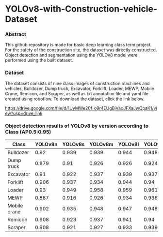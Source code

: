 # YOLOv8-with-Construction-vehicle-Dataset

### Abstract
This github repository is made for basic deep learning class term project. For the safety of the construction site, the dataset was directly constructed. Object detection and segmentation using the YOLOv8 model were performed using the built dataset.


### Dataset
The dataset consists of nine class images of construction machines and vehicles, Bulldozer, Dump truck, Excavator, Forklift, Loader, MEWP, Mobile Crane, Remicon, and Scraper, as well as txt annotation file and yaml file created using roboflow. To download the dataset, click the link below.

https://drive.google.com/file/d/1UyMWe20f_o9r4EUgBjVaoJFXaJwQpaK1/view?usp=drive_link

### Object detection results of YOLOv8 by version according to Class (AP0.5:0.95)
|Class|YOLOv8n|YOLOv8s|YOLOv8m|YOLOv8l|YOLOv8x|
|------|------|------|------|------|------|
|Bulldozer|0.92|0.939|0.939|0.944|0.948|
|Dump truck|0.879|0.91|0.926|0.926|0.924|
|Excavator|0.91|0.922|0.937|0.939|0.937|
|Forklift|0.906|0.937|0.934|0.944|0.94|
|Loader|0.93|0.949|0.958|0.959|0.961|
|MEWP|0.887|0.916|0.926|0.934|0.936|
|Mobile crane|0.902|0.935|0.948|0.947|0.948|
|Remicon|0.908|0.923|0.937|0.941|0.94|
|Scraper|0.908|0.921|0.927|0.933|0.939|
